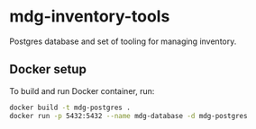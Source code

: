 # mdg-inventory-tools

Postgres database and set of tooling for managing inventory.

## Docker setup

To build and run Docker container, run:

```bash
docker build -t mdg-postgres .
docker run -p 5432:5432 --name mdg-database -d mdg-postgres
```
